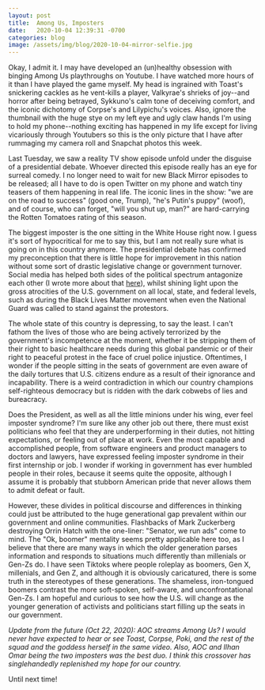 ```yaml
---
layout: post
title:  Among Us, Imposters
date:   2020-10-04 12:39:31 -0700
categories: blog
image: /assets/img/blog/2020-10-04-mirror-selfie.jpg
---
```

Okay, I admit it. I may have developed an (un)healthy obsession with binging Among Us playthroughs on Youtube. I have watched more hours of it than I have played the game myself. My head is ingrained with Toast's snickering cackles as he vent-kills a player, Valkyrae's shrieks of joy--and horror after being betrayed, Sykkuno's calm tone of deceiving comfort, and the iconic dichotomy of Corpse's and Lilypichu's voices. Also, ignore the thumbnail with the huge stye on my left eye and ugly claw hands I'm using to hold my phone--nothing exciting has happened in my life except for living vicariously through Youtubers so this is the only picture that I have after rummaging my camera roll and Snapchat photos this week.

Last Tuesday, we saw a reality TV show episode unfold under the disguise of a presidential debate. Whoever directed this episode really has an eye for surreal comedy. I no longer need to wait for new Black Mirror episodes to be released; all I have to do is open Twitter on my phone and watch tiny teasers of them happening in real life. The iconic lines in the show: "we are on the road to success" (good one, Trump), "he's Putin's puppy" (woof), and of course, who can forget, "will you shut up, man?" are hard-carrying the Rotten Tomatoes rating of this season.

The biggest imposter is the one sitting in the White House right now. I guess it's sort of hypocritical for me to say this, but I am not really sure what is going on in this country anymore. The presidential debate has confirmed my preconception that there is little hope for improvement in this nation without some sort of drastic legislative change or government turnover. Social media has helped both sides of the political spectrum antagonize each other (I wrote more about that [here](/blog/2020/09/20/our-social-dilemma.html)), whilst shining light upon the gross atrocities of the U.S. government on all local, state, and federal levels, such as during the Black Lives Matter movement when even the National Guard was called to stand against the protestors. 

The whole state of this country is depressing, to say the least. I can't fathom the lives of those who are being actively terrorized by the government's incompetence at the moment, whether it be stripping them of their right to basic healthcare needs during this global pandemic or of their right to peaceful protest in the face of cruel police injustice. Oftentimes, I wonder if the people sitting in the seats of government are even aware of the daily tortures that U.S. citizens endure as a result of their ignorance and incapability. There is a weird contradiction in which our country champions self-righteous democracy but is ridden with the dark cobwebs of lies and bureacracy.

Does the President, as well as all the little minions under his wing, ever feel imposter syndrome? I'm sure like any other job out there, there must exist politicians who feel that they are underperforming in their duties, not hitting expectations, or feeling out of place at work. Even the most capable and accomplished people, from software engineers and product managers to doctors and lawyers, have expressed feeling imposter syndrome in their first internship or job. I wonder if working in government has ever humbled people in their roles, because it seems quite the opposite, although I assume it is probably that stubborn American pride that never allows them to admit defeat or fault. 

However, these divides in political discourse and differences in thinking could just be attributed to the huge generational gap prevalent within our government and online communities. Flashbacks of Mark Zuckerberg destroying Orrin Hatch with the one-liner: "Senator, we run ads" come to mind. The "Ok, boomer" mentality seems pretty applicable here too, as I believe that there are many ways in which the older generation parses information and responds to situations much differently than millenials or Gen-Zs do. I have seen Tiktoks where people roleplay as boomers, Gen X, millenials, and Gen Z, and although it is obviously caricatured, there is some truth in the stereotypes of these generations. The shameless, iron-tongued boomers contrast the more soft-spoken, self-aware, and unconfrontational Gen-Zs. I am hopeful and curious to see how the U.S. will change as the younger generation of activists and politicians start filling up the seats in our government.

*Update from the future (Oct 22, 2020): AOC streams Among Us? I would never have expected to hear or see Toast, Corpse, Poki, and the rest of the squad and the goddess herself in the same video. Also, AOC and Ilhan Omar being the two imposters was the best duo. I think this crossover has singlehandedly replenished my hope for our country.*

Until next time!